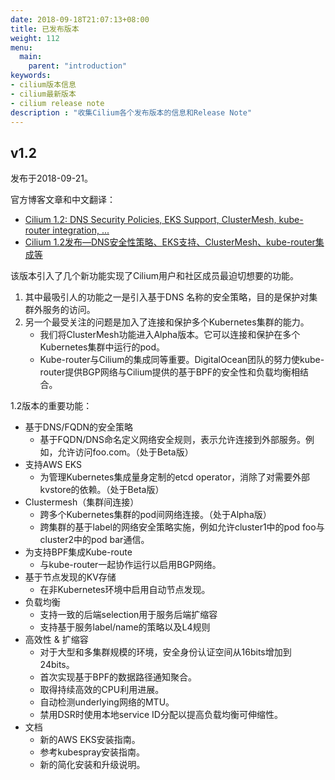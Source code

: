 ```yaml
---
date: 2018-09-18T21:07:13+08:00
title: 已发布版本
weight: 112
menu:
  main:
    parent: "introduction"
keywords:
- cilium版本信息
- cilium最新版本
- cilium release note
description : "收集Cilium各个发布版本的信息和Release Note"
---
```


## v1.2

发布于2018-09-21。

官方博客文章和中文翻译：

- [Cilium 1.2: DNS Security Policies, EKS Support, ClusterMesh, kube-router integration, ...](https://cilium.io/blog/2018/08/21/cilium-12)
- [Cilium 1.2发布—DNS安全性策略、EKS支持、ClusterMesh、kube-router集成等](http://www.servicemesher.com/blog/cilium1.2-dns-security-policies-eks-support-clustermesh-kube-router-integration/)

该版本引入了几个新功能实现了Cilium用户和社区成员最迫切想要的功能。

1. 其中最吸引人的功能之一是引入基于DNS 名称的安全策略，目的是保护对集群外服务的访问。
2. 另一个最受关注的问题是加入了连接和保护多个Kubernetes集群的能力。
	- 我们将ClusterMesh功能进入Alpha版本。它可以连接和保护在多个Kubernetes集群中运行的pod。
	- Kube-router与Cilium的集成同等重要。DigitalOcean团队的努力使kube-router提供BGP网络与Cilium提供的基于BPF的安全性和负载均衡相结合。

1.2版本的重要功能：

- 基于DNS/FQDN的安全策略
	- 基于FQDN/DNS命名定义网络安全规则，表示允许连接到外部服务。例如，允许访问foo.com。（处于Beta版）
- 支持AWS EKS
	- 为管理Kubernetes集成量身定制的etcd operator，消除了对需要外部kvstore的依赖。（处于Beta版）
- Clustermesh（集群间连接）
	- 跨多个Kubernetes集群的pod间网络连接。（处于Alpha版）
	- 跨集群的基于label的网络安全策略实施，例如允许cluster1中的pod foo与cluster2中的pod bar通信。
- 为支持BPF集成Kube-route
	- 与kube-router一起协作运行以启用BGP网络。
- 基于节点发现的KV存储
	- 在非Kubernetes环境中启用自动节点发现。
- 负载均衡
	- 支持一致的后端selection用于服务后端扩缩容
	- 支持基于服务label/name的策略以及L4规则
- 高效性 & 扩缩容
	- 对于大型和多集群规模的环境，安全身份认证空间从16bits增加到24bits。
	- 首次实现基于BPF的数据路径通知聚合。
	- 取得持续高效的CPU利用进展。
	- 自动检测underlying网络的MTU。
	- 禁用DSR时使用本地service ID分配以提高负载均衡可伸缩性。
- 文档
	- 新的AWS EKS安装指南。
	- 参考kubespray安装指南。
	- 新的简化安装和升级说明。